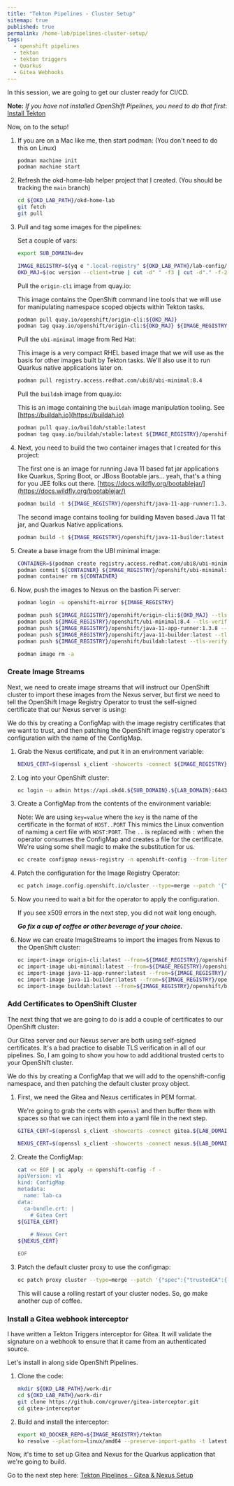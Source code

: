 ```yaml
---
title: "Tekton Pipelines - Cluster Setup"
sitemap: true
published: true
permalink: /home-lab/pipelines-cluster-setup/
tags:
  - openshift pipelines
  - tekton
  - tekton triggers
  - Quarkus
  - Gitea Webhooks
---
```


In this session, we are going to get our cluster ready for CI/CD.  

__Note:__  *If you have not installed OpenShift Pipelines, you need to do that first*: [Install Tekton](/home-lab/tekton-install/)

Now, on to the setup!

1. If you are on a Mac like me, then start podman: (You don't need to do this on Linux)

   ```bash
   podman machine init
   podman machine start
   ```

1. Refresh the okd-home-lab helper project that I created. (You should be tracking the `main` branch)

   ```bash
   cd ${OKD_LAB_PATH}/okd-home-lab
   git fetch
   git pull
   ```

1. Pull and tag some images for the pipelines:

   Set a couple of vars:

   ```bash
   export SUB_DOMAIN=dev
   
   IMAGE_REGISTRY=$(yq e ".local-registry" ${OKD_LAB_PATH}/lab-config/${SUB_DOMAIN}-cluster.yaml)
   OKD_MAJ=$(oc version --client=true | cut -d" " -f3 | cut -d"." -f-2).0
   ```

   Pull the `origin-cli` image from quay.io:

   This image contains the OpenShift command line tools that we will use for manipulating namespace scoped objects within Tekton tasks.

   ```bash
   podman pull quay.io/openshift/origin-cli:${OKD_MAJ}
   podman tag quay.io/openshift/origin-cli:${OKD_MAJ} ${IMAGE_REGISTRY}/openshift/origin-cli:${OKD_MAJ}
   ```

   Pull the `ubi-minimal` image from Red Hat:

   This image is a very compact RHEL based image that we will use as the basis for other images built by Tekton tasks.  We'll also use it to run Quarkus native applications later on.

   ```bash
   podman pull registry.access.redhat.com/ubi8/ubi-minimal:8.4
   ```

   Pull the `buildah` image from quay.io:

   This is an image containing the `buildah` image manipulation tooling.  See [https://buildah.io](https://buildah.io)

   ```bash
   podman pull quay.io/buildah/stable:latest
   podman tag quay.io/buildah/stable:latest ${IMAGE_REGISTRY}/openshift/buildah:latest
   ```

1. Next, you need to build the two container images that I created for this project:

   The first one is an image for running Java 11 based fat jar applications like Quarkus, Spring Boot, or JBoss Bootable jars...  yeah, that's a thing for you JEE folks out there.  [https://docs.wildfly.org/bootablejar/](https://docs.wildfly.org/bootablejar/)

   ```bash
   podman build -t ${IMAGE_REGISTRY}/openshift/java-11-app-runner:1.3.8 -f ${OKD_LAB_PATH}/okd-home-lab/pipelines/images/java-11-app-runner.Dockerfile ${OKD_LAB_PATH}/okd-home-lab/pipelines/images
   ```

   The second image contains tooling for building Maven based Java 11 fat jar, and Quarkus Native applications.

   ```bash
   podman build -t ${IMAGE_REGISTRY}/openshift/java-11-builder:latest -f ${OKD_LAB_PATH}/okd-home-lab/pipelines/images/java-11-builder.Dockerfile ${OKD_LAB_PATH}/okd-home-lab/pipelines/images
   ```

1. Create a base image from the UBI minimal image:

   ```bash
   CONTAINER=$(podman create registry.access.redhat.com/ubi8/ubi-minimal:8.4)
   podman commit ${CONTAINER} ${IMAGE_REGISTRY}/openshift/ubi-minimal:8.4
   podman container rm ${CONTAINER}
   ```

1. Now, push the images to Nexus on the bastion Pi server:

   ```bash
   podman login -u openshift-mirror ${IMAGE_REGISTRY}

   podman push ${IMAGE_REGISTRY}/openshift/origin-cli:${OKD_MAJ} --tls-verify=false
   podman push ${IMAGE_REGISTRY}/openshift/ubi-minimal:8.4 --tls-verify=false
   podman push ${IMAGE_REGISTRY}/openshift/java-11-app-runner:1.3.8 --tls-verify=false
   podman push ${IMAGE_REGISTRY}/openshift/java-11-builder:latest --tls-verify=false
   podman push ${IMAGE_REGISTRY}/openshift/buildah:latest --tls-verify=false

   podman image rm -a
   ```

### Create Image Streams

Next, we need to create image streams that will instruct our OpenShift cluster to import these images from the Nexus server, but first we need to tell the OpenShift Image Registry Operator to trust the self-signed certificate that our Nexus server is using:

We do this by creating a ConfigMap with the image registry certificates that we want to trust, and then patching the OpenShift image registry operator's configuration with the name of the ConfigMap.

1. Grab the Nexus certificate, and put it in an environment variable:

   ```bash
   NEXUS_CERT=$(openssl s_client -showcerts -connect ${IMAGE_REGISTRY} </dev/null 2>/dev/null|openssl x509 -outform PEM)
   ```

1. Log into your OpenShift cluster:

   ```bash
   oc login -u admin https://api.okd4.${SUB_DOMAIN}.${LAB_DOMAIN}:6443
   ```

1. Create a ConfigMap from the contents of the environment variable:

   Note: We are using `key=value` where the `key` is the name of the certificate in the format of `HOST..PORT`
   This mimics the Linux convention of namimg a cert file with `HOST:PORT`.  The `..` is replaced with `:` when the operator consumes the ConfigMap and creates a file for the certificate.  We're using some shell magic to make the substitution for us.

   ```bash
   oc create configmap nexus-registry -n openshift-config --from-literal=${IMAGE_REGISTRY//:/..}=${NEXUS_CERT}
   ```

1. Patch the configuration for the Image Registry Operator:

   ```bash
   oc patch image.config.openshift.io/cluster --type=merge --patch '{"spec":{"additionalTrustedCA":{"name":"nexus-registry"}}}' 
   ```

1. Now you need to wait a bit for the operator to apply the configuration.  

   If you see x509 errors in the next step, you did not wait long enough.

   __*Go fix a cup of coffee or other beverage of your choice.*__

1. Now we can create ImageStreams to import the images from Nexus to the OpenShift cluster:

   ```bash
   oc import-image origin-cli:latest --from=${IMAGE_REGISTRY}/openshift/origin-cli:${OKD_MAJ} --confirm -n openshift
   oc import-image ubi-minimal:latest --from=${IMAGE_REGISTRY}/openshift/ubi-minimal:8.4 --confirm -n openshift
   oc import-image java-11-app-runner:latest --from=${IMAGE_REGISTRY}/openshift/java-11-app-runner:1.3.8 --confirm -n openshift
   oc import-image java-11-builder:latest --from=${IMAGE_REGISTRY}/openshift/java-11-builder:latest --confirm -n openshift
   oc import-image buildah:latest --from=${IMAGE_REGISTRY}/openshift/buildah:latest --confirm -n openshift
   ```

### Add Certificates to OpenShift Cluster

The next thing that we are going to do is add a couple of certificates to our OpenShift cluster:

Our Gitea server and our Nexus server are both using self-signed certificates.  It's a bad practice to disable TLS verification in all of our pipelines.  So, I am going to show you how to add additional trusted certs to your OpenShift cluster.

We do this by creating a ConfigMap that we will add to the openshift-config namespace, and then patching the default cluster proxy object.

1. First, we need the Gitea and Nexus certificates in PEM format.

   We're going to grab the certs with `openssl` and then buffer them with spaces so that we can inject them into a yaml file in the next step.

   ```bash
   GITEA_CERT=$(openssl s_client -showcerts -connect gitea.${LAB_DOMAIN}:3000 </dev/null 2>/dev/null|openssl x509 -outform PEM | while read line; do echo "    $line"; done)
   ```

   ```bash
   NEXUS_CERT=$(openssl s_client -showcerts -connect nexus.${LAB_DOMAIN}:8443 </dev/null 2>/dev/null|openssl x509 -outform PEM | while read line; do echo "    $line"; done)
   ```

1. Create the ConfigMap:

   ```bash
   cat << EOF | oc apply -n openshift-config -f -
   apiVersion: v1
   kind: ConfigMap
   metadata:
     name: lab-ca
   data:
     ca-bundle.crt: |
       # Gitea Cert
   ${GITEA_CERT}
       
       # Nexus Cert
   ${NEXUS_CERT}

   EOF
   ```

1. Patch the default cluster proxy to use the configmap:

   ```bash
   oc patch proxy cluster --type=merge --patch '{"spec":{"trustedCA":{"name":"lab-ca"}}}'
   ```

   This will cause a rolling restart of your cluster nodes.  So, go make another cup of coffee.

### Install a Gitea webhook interceptor

I have written a Tekton Triggers interceptor for Gitea.  It will validate the signature on a webhook to ensure that it came from an authenticated source.

Let's install in along side OpenShift Pipelines.

1. Clone the code:

   ```bash
   mkdir ${OKD_LAB_PATH}/work-dir
   cd ${OKD_LAB_PATH}/work-dir
   git clone https://github.com/cgruver/gitea-interceptor.git
   cd gitea-interceptor
   ```

1. Build and install the interceptor:

   ```bash
   export KO_DOCKER_REPO=${IMAGE_REGISTRY}/tekton
   ko resolve --platform=linux/amd64 --preserve-import-paths -t latest -f ./config | oc apply -f -
   ```

Now, it's time to set up Gitea and Nexus for the Quarkus application that we're going to build.

Go to the next step here: [Tekton Pipelines - Gitea & Nexus Setup](/home-lab/pipelines-gitea-nexus-setup/)
